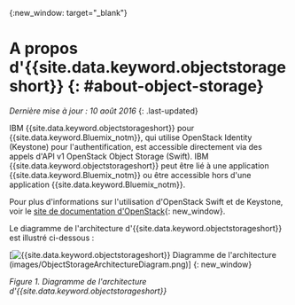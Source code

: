 {:new_window: target="_blank"}

# A propos d'{{site.data.keyword.objectstorageshort}}  {: #about-object-storage} 

*Dernière mise à jour : 10 août 2016*
{: .last-updated}


IBM {{site.data.keyword.objectstorageshort}} pour {{site.data.keyword.Bluemix_notm}}, qui utilise OpenStack Identity (Keystone) pour
l'authentification, est accessible directement via des appels d'API v1 OpenStack Object Storage (Swift). IBM
{{site.data.keyword.objectstorageshort}} peut être lié à une application {{site.data.keyword.Bluemix_notm}} ou être accessible hors d'une application {{site.data.keyword.Bluemix_notm}}. 

Pour plus d'informations sur l'utilisation d'OpenStack Swift et de Keystone, voir le [site de documentation d'OpenStack](http://docs.openstack.org){: new_window}.

Le diagramme de l'architecture d'{{site.data.keyword.objectstorageshort}} est illustré ci-dessous :

[![{{site.data.keyword.objectstorageshort}} Diagramme de l'architecture](images/ObjectStorageArchitectureDiagram.png)(images/ObjectStorageArchitectureDiagram.png)] {: new_window}

*Figure 1. Diagramme de l'architecture d'{{site.data.keyword.objectstorageshort}}*

